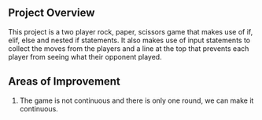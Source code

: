 ## Project Overview  
This project is a two player rock, paper, scissors game that makes use of if, elif, else and nested if statements. It also makes use of input statements to collect the moves from the players and a line at the top that prevents each player from seeing what their opponent played.  

## Areas of Improvement  
1. The game is not continuous and there is only one round, we can make it continuous. 
